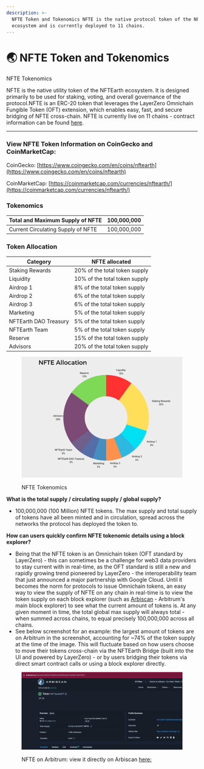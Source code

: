 ```yaml
---
description: >-
  NFTE Token and Tokenomics NFTE is the native protocol token of the NFTEarth
  ecosystem and is currently deployed to 11 chains.
---
```


# 🌏 NFTE Token and Tokenomics

NFTE Tokenomics

NFTE is the native utility token of the NFTEarth ecosystem. It is designed primarily to be used for staking, voting, and overall governance of the protocol.NFTE is an ERC-20 token that leverages the LayerZero Omnichain Fungible Token (OFT) extension, which enables easy, fast, and secure bridging of NFTE cross-chain. NFTE is currently live on 11 chains - contract information can be found [here](https://app.gitbook.com/o/n63EKvmEjdWy0MEBdcJF/s/usGHKGiJOrYZZ48ojzaD/developers/contract-addresses).

***

### View NFTE Token Information on CoinGecko and CoinMarketCap:

CoinGecko: [https://www.coingecko.com/en/coins/nftearth](https://www.coingecko.com/en/coins/nftearth)

CoinMarketCap: [https://coinmarketcap.com/currencies/nftearth/](https://coinmarketcap.com/currencies/nftearth/)

### Tokenomics

| Total and Maximum Supply of NFTE   | 100,000,000 |
| ---------------------------------- | ----------- |
| Current Circulating Supply of NFTE | 100,000,000 |

### Token Allocation

| Category              | NFTE allocated                |
| --------------------- | ----------------------------- |
| Staking Rewards       | 20% of the total token supply |
| Liquidity             | 10% of the total token supply |
| Airdrop 1             | 8% of the total token supply  |
| Airdrop 2             | 6% of the total token supply  |
| Airdrop 3             | 6% of the total token supply  |
| Marketing             | 5% of the total token supply  |
| NFTEarth DAO Treasury | 5% of the total token supply  |
| NFTEarth Team         | 5% of the total token supply  |
| Reserve               | 15% of the total token supply |
| Advisors              | 20% of the total token supply |

<figure><img src="../.gitbook/assets/NFTE Tokenomics.png" alt=""><figcaption><p>NFTE Tokenomics</p></figcaption></figure>

**What is the total supply / circulating supply / global supply?**&#x20;

* 100,000,000 (100 Million) NFTE tokens. The max supply and total supply of tokens have all been minted and in circulation, spread across the networks the protocol has deployed the token to.

**How can users quickly confirm NFTE tokenomic details using a block explorer?**

* Being that the NFTE token is an Omnichain token (OFT standard by LayerZero) - this can sometimes be a challenge for web3 data providers to stay current with in real-time, as the OFT standard is still a new and rapidly growing trend pioneered by LayerZero - the interoperability team that just announced a major partnership with Google Cloud. Until it becomes the norm for protocols to issue Omnichain tokens, an easy way to view the supply of NFTE on any chain in real-time is to view the token supply on each block explorer (such as [Arbiscan](https://arbiscan.io/token/0x51b902f19a56f0c8e409a34a215ad2673edf3284) - Arbitrum's main block explorer) to see what the current amount of tokens is. At any given moment in time, the total global max supply will always total - when summed across chains, to equal precisely 100,000,000 across all chains.&#x20;
* See below screenshot for an example: the largest amount of tokens are on Arbitrum in the screenshot, accounting for \~74% of the token supply at the time of the image. This will fluctuate based on how users choose to move their tokens cross-chain via the NFTEarth Bridge (built into the UI and powered by LayerZero) - or by users bridging their tokens via direct smart contract calls or using a block explorer directly.

<figure><img src="../.gitbook/assets/Arbiscan_NFTe.png" alt=""><figcaption><p>NFTE on Arbitrum: view it directly on Arbiscan <a href="https://arbiscan.io/token/0x51b902f19a56f0c8e409a34a215ad2673edf3284">here: </a></p></figcaption></figure>

